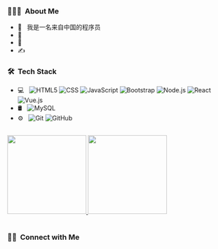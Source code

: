 <h3> 👨🏻‍💻 &nbsp;About Me </h3>

- 🤔 &nbsp; 我是一名来自中国的程序员 
- 💼 &nbsp; 
- 🌱 &nbsp; 
- ✍️ &nbsp; 

<h3> 🛠 &nbsp;Tech Stack</h3>

- 💻 &nbsp;
  ![HTML5](https://img.shields.io/badge/-HTML5-333333?style=flat&logo=HTML5)
  ![CSS](https://img.shields.io/badge/-CSS-333333?style=flat&logo=CSS3&logoColor=1572B6)
  ![JavaScript](https://img.shields.io/badge/-JavaScript-333333?style=flat&logo=javascript)
  ![Bootstrap](https://img.shields.io/badge/-Bootstrap-333333?style=flat&logo=bootstrap&logoColor=563D7C)
  ![Node.js](https://img.shields.io/badge/-Node.js-333333?style=flat&logo=node.js)
  ![React](https://img.shields.io/badge/-React-333333?style=flat&logo=react)
  ![Vue.js](https://img.shields.io/badge/-Vuejs-black?style=flat-square&logo=vue.js)
- 🛢 &nbsp;
  ![MySQL](https://img.shields.io/badge/-MySQL-333333?style=flat&logo=mysql)
- ⚙️ &nbsp;
  ![Git](https://img.shields.io/badge/-Git-333333?style=flat&logo=git)
  ![GitHub](https://img.shields.io/badge/-GitHub-333333?style=flat&logo=github)

<br/>

<a href="https://github.com/qiaoxuchen">
  <img height="180em" src="https://github-readme-stats.vercel.app/api?username=18401611152@163.com&theme=buefy&show_icons=true" />
  <img height="180em" src="https://github-readme-stats.vercel.app/api/top-langs/?username=18401611152@163.com&theme=buefy&layout=compact" />
</a>

<br/>

<br/>

<h3> 🤝🏻 &nbsp;Connect with Me </h3>

<!---
qiaoxuchen/qiaoxuchen is a ✨ special ✨ repository because its `README.md` (this file) appears on your GitHub profile.
You can click the Preview link to take a look at your changes.
--->
